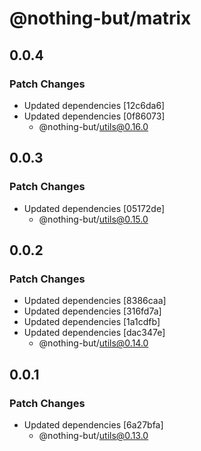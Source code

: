 # @nothing-but/matrix

## 0.0.4

### Patch Changes

- Updated dependencies [12c6da6]
- Updated dependencies [0f86073]
  - @nothing-but/utils@0.16.0

## 0.0.3

### Patch Changes

- Updated dependencies [05172de]
  - @nothing-but/utils@0.15.0

## 0.0.2

### Patch Changes

- Updated dependencies [8386caa]
- Updated dependencies [316fd7a]
- Updated dependencies [1a1cdfb]
- Updated dependencies [dac347e]
  - @nothing-but/utils@0.14.0

## 0.0.1

### Patch Changes

- Updated dependencies [6a27bfa]
  - @nothing-but/utils@0.13.0
